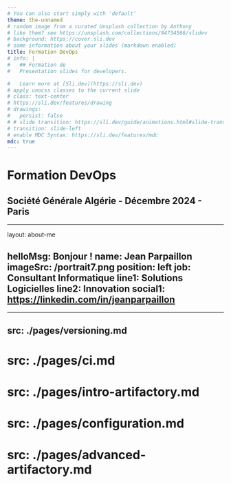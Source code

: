```yaml
---
# You can also start simply with 'default'
theme: the-unnamed
# random image from a curated Unsplash collection by Anthony
# like them? see https://unsplash.com/collections/94734566/slidev
# background: https://cover.sli.dev
# some information about your slides (markdown enabled)
title: Formation DevOps
# info: |
#   ## Formation de
#   Presentation slides for developers.

#   Learn more at [Sli.dev](https://sli.dev)
# apply unocss classes to the current slide
# class: text-center
# https://sli.dev/features/drawing
# drawings:
#   persist: false
# # slide transition: https://sli.dev/guide/animations.html#slide-transitions
# transition: slide-left
# enable MDC Syntax: https://sli.dev/features/mdc
mdc: true
---
```


# Formation DevOps

## Société Générale Algérie - Décembre 2024 - Paris

---
layout: about-me

helloMsg: Bonjour !
name: Jean Parpaillon
imageSrc: /portrait7.png
position: left
job: Consultant Informatique
line1: Solutions Logicielles
line2: Innovation
social1: https://linkedin.com/in/jeanparpaillon
---

---
src: ./pages/versioning.md
---

<!-- --- -->
# src: ./pages/ci.md
<!-- --- -->

<!-- --- -->
# src: ./pages/intro-artifactory.md
<!-- --- -->

<!-- --- -->
# src: ./pages/configuration.md
<!-- --- -->

<!-- --- -->
# src: ./pages/advanced-artifactory.md
<!-- ---  -->
